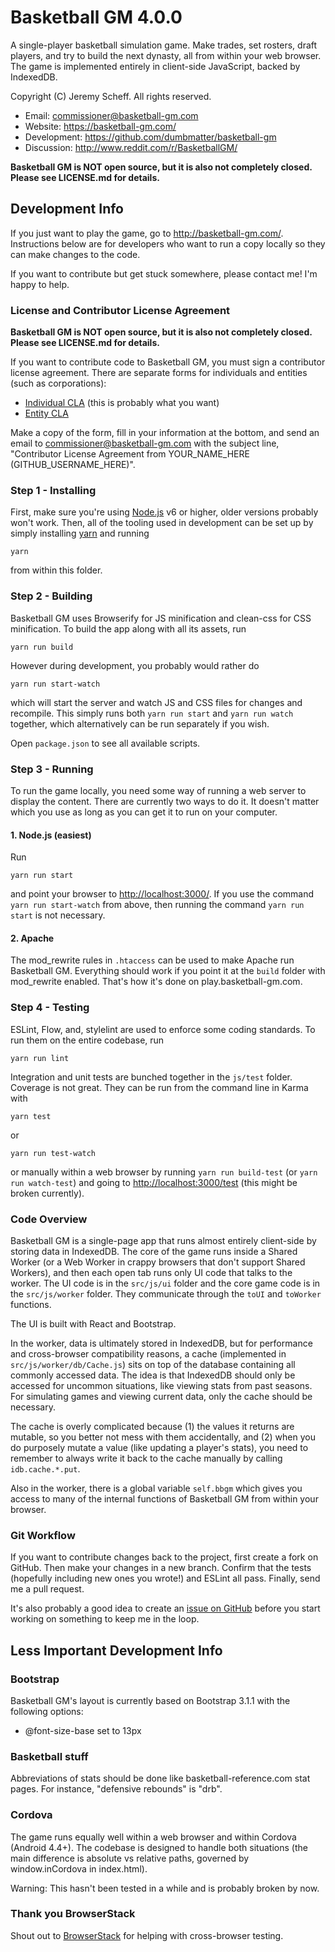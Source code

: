# Basketball GM 4.0.0

A single-player basketball simulation game. Make trades, set rosters, draft
players, and try to build the next dynasty, all from within your web browser.
The game is implemented entirely in client-side JavaScript, backed by IndexedDB.

Copyright (C) Jeremy Scheff. All rights reserved.

* Email: commissioner@basketball-gm.com
* Website: <https://basketball-gm.com/>
* Development: <https://github.com/dumbmatter/basketball-gm>
* Discussion: <http://www.reddit.com/r/BasketballGM/>

**Basketball GM is NOT open source, but it is also not completely closed. Please
see LICENSE.md for details.**

## Development Info

If you just want to play the game, go to <http://basketball-gm.com/>.
Instructions below are for developers who want to run a copy locally so they can
make changes to the code.

If you want to contribute but get stuck somewhere, please contact me! I'm happy
to help.

### License and Contributor License Agreement

**Basketball GM is NOT open source, but it is also not completely closed. Please
see LICENSE.md for details.**

If you want to contribute code to Basketball GM, you must sign a contributor
license agreement. There are separate forms for individuals and entities (such
as corporations):

* [Individual CLA](CLA-individual.md) (this is probably what you want)
* [Entity CLA](CLA-entity.md)

Make a copy of the form, fill in your information at the bottom, and send an
email to commissioner@basketball-gm.com with the subject line, "Contributor
License Agreement from YOUR_NAME_HERE (GITHUB_USERNAME_HERE)".

### Step 1 - Installing

First, make sure you're using [Node.js](https://nodejs.org/) v6 or higher, older
versions probably won't work. Then, all of the tooling used in development can
be set up by simply installing [yarn](https://yarnpkg.com/) and running

    yarn

from within this folder.

### Step 2 - Building

Basketball GM uses Browserify for JS minification and clean-css for
CSS minification. To build the app along with all its assets, run

    yarn run build

However during development, you probably would rather do

    yarn run start-watch

which will start the server and watch JS and CSS files for changes and
recompile. This simply runs both `yarn run start` and `yarn run watch` together, which
alternatively can be run separately if you wish.

Open `package.json` to see all available scripts.

### Step 3 - Running

To run the game locally, you need some way of running a web server to display
the content. There are currently two ways to do it. It doesn't matter which
you use as long as you can get it to run on your computer.

#### 1. Node.js (easiest)

Run

    yarn run start

and point your browser to <http://localhost:3000/>. If you use the command
`yarn run start-watch` from above, then running the command `yarn run start` is not
necessary.

#### 2. Apache

The mod_rewrite rules in `.htaccess` can be used to make Apache run Basketball
GM. Everything should work if you point it at the `build` folder with
mod_rewrite enabled. That's how it's done on play.basketball-gm.com.

### Step 4 - Testing

ESLint, Flow, and, stylelint are used to enforce some coding standards. To run
them on the entire codebase, run

    yarn run lint

Integration and unit tests are bunched together in the `js/test` folder.
Coverage is not great. They can be run from the command line in Karma with

    yarn test

or

    yarn run test-watch

or manually within a web browser by running `yarn run build-test` (or
`yarn run watch-test`) and going to <http://localhost:3000/test> (this might be
broken currently).

### Code Overview

Basketball GM is a single-page app that runs almost entirely client-side by
storing data in IndexedDB. The core of the game runs inside a Shared Worker (or
a Web Worker in crappy browsers that don't support Shared Workers), and then
each open tab runs only UI code that talks to the worker. The UI code is in the
`src/js/ui` folder and the core game code is in the `src/js/worker` folder. They
communicate through the `toUI` and `toWorker` functions.

The UI is built with React and Bootstrap.

In the worker, data is ultimately stored in IndexedDB, but for performance and
cross-browser compatibility reasons, a cache (implemented in
`src/js/worker/db/Cache.js`) sits on top of the database containing all commonly
accessed data. The idea is that IndexedDB should only be accessed for uncommon
situations, like viewing stats from past seasons. For simulating games and
viewing current data, only the cache should be necessary.

The cache is overly complicated because (1) the values it returns are mutable,
so you better not mess with them accidentally, and (2) when you do purposely
mutate a value (like updating a player's stats), you need to remember to always
write it back to the cache manually by calling `idb.cache.*.put`.

Also in the worker, there is a global variable `self.bbgm` which gives you
access to many of the internal functions of Basketball GM from within your
browser.

### Git Workflow

If you want to contribute changes back to the project, first create a fork on
GitHub. Then make your changes in a new branch. Confirm that the tests
(hopefully including new ones you wrote!) and ESLint all pass. Finally, send me
a pull request.

It's also probably a good idea to create an [issue on
GitHub](https://github.com/dumbmatter/basketball-gm/issues) before you start
working on something to keep me in the loop.

## Less Important Development Info

### Bootstrap

Basketball GM's layout is currently based on Bootstrap 3.1.1 with the following
options:

* @font-size-base set to 13px

### Basketball stuff

Abbreviations of stats should be done like basketball-reference.com stat pages.
For instance, "defensive rebounds" is "drb".

### Cordova

The game runs equally well within a web browser and within Cordova (Android
4.4+). The codebase is designed to handle both situations (the main difference
is absolute vs relative paths, governed by window.inCordova in index.html).

Warning: This hasn't been tested in a while and is probably broken by now.

### Thank you BrowserStack

Shout out to [BrowserStack](https://www.browserstack.com/) for helping with
cross-browser testing.
